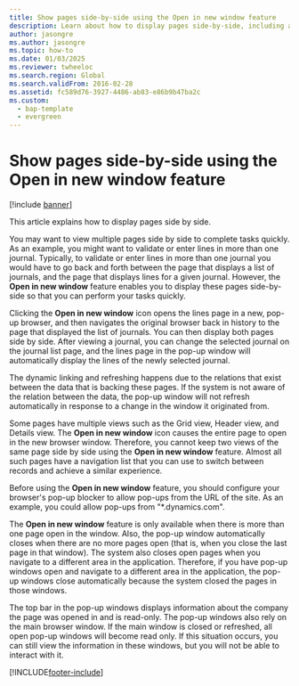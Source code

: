 ```yaml
---
title: Show pages side-by-side using the Open in new window feature
description: Learn about how to display pages side-by-side, including a step-by-step process about showing pages side-by-side using the Open in new window feature.
author: jasongre
ms.author: jasongre
ms.topic: how-to
ms.date: 01/03/2025
ms.reviewer: twheeloc
ms.search.region: Global
ms.search.validFrom: 2016-02-28
ms.assetid: fc589d76-3927-4486-ab83-e86b9b47ba2c
ms.custom: 
  - bap-template
  - evergreen
---
```


# Show pages side-by-side using the Open in new window feature

[!include [banner](../includes/banner.md)]

This article explains how to display pages side by side.

You may want to view multiple pages side by side to complete tasks quickly. As an example, you might want to validate or enter lines in more than one journal. Typically, to validate or enter lines in more than one journal you would have to go back and forth between the page that displays a list of journals, and the page that displays lines for a given journal. However, the **Open in new window** feature enables you to display these pages side-by-side so that you can perform your tasks quickly.

Clicking the **Open in new window** icon opens the lines page in a new, pop-up browser, and then navigates the original browser back in history to the page that displayed the list of journals. You can then display both pages side by side. After viewing a journal, you can change the selected journal on the journal list page, and the lines page in the pop-up window will automatically display the lines of the newly selected journal.

The dynamic linking and refreshing happens due to the relations that exist between the data that is backing these pages. If the system is not aware of the relation between the data, the pop-up window will not refresh automatically in response to a change in the window it originated from.

Some pages have multiple views such as the Grid view, Header view, and Details view. The **Open in new window** icon causes the entire page to open in the new browser window. Therefore, you cannot keep two views of the same page side by side using the **Open in new window** feature. Almost all such pages have a navigation list that you can use to switch between records and achieve a similar experience.

Before using the **Open in new window** feature, you should configure your browser's pop-up blocker to allow pop-ups from the URL of the site. As an example, you could allow pop-ups from "\*.dynamics.com".

The **Open in new window** feature is only available when there is more than one page open in the window. Also, the pop-up window automatically closes when there are no more pages open (that is, when you close the last page in that window). The system also closes open pages when you navigate to a different area in the application. Therefore, if you have pop-up windows open and navigate to a different area in the application, the pop-up windows close automatically because the system closed the pages in those windows.

The top bar in the pop-up windows displays information about the company the page was opened in and is read-only. The pop-up windows also rely on the main browser window. If the main window is closed or refreshed, all open pop-up windows will become read only. If this situation occurs, you can still view the information in these windows, but you will not be able to interact with it.


[!INCLUDE[footer-include](../../../includes/footer-banner.md)]

